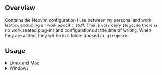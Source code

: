## Overview

Contains the Neovim configuration I use between my personal and work laptop,
excluding all work specific stuff. This is very early stage, so there is no
work related plug-ins and configurations at the time of writing. When they
are added, they will be in a folder tracked in `.gitignore`.

## Usage

<details><summary> Linux and Mac </summary>
 
```sh
git clone https://github.com/mehmetefeumit/config-nvim.git "${XDG_CONFIG_HOME:-$HOME/.config}"/nvim
```

</details>

<details><summary> Windows </summary>

If you're using `cmd.exe`:

```
git clone https://github.com/mehmetefeumit/config-nvim.git "%localappdata%\nvim"
```

If you're using `powershell.exe`

```
git clone https://github.com/mehmetefeumit/config-nvim.git "${env:LOCALAPPDATA}\nvim"
```

</details>
